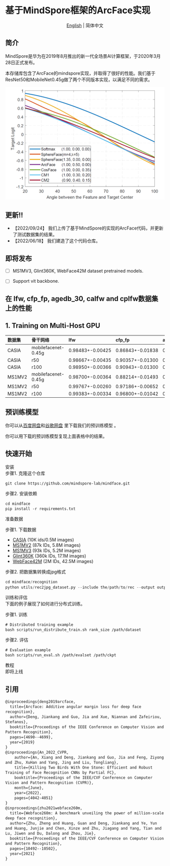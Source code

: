 # 基于MindSpore框架的ArcFace实现
<div align="center">

[English](README.md) | 简体中文

</div>

## 简介
MindSpore是华为在2019年8月推出的新一代全场景AI计算框架，于2020年3月28日正式发布。

本存储库包含了ArcFace的mindspore实现，并取得了很好的性能。我们基于ResNet50和MobileNet0.45g做了两个不同版本实现，以满足不同的需求。
<div align="center"><img src="image/arcface.png" width="600" ></div>


## 更新!!
+ 【2022/09/24】 我们上传了基于MindSpore的实现的ArcFace代码，并更新了测试数据集的结果。
+ 【2022/06/18】 我们建造了这个代码仓库。

## 即将发布
- [ ] MS1MV3, Glint360K, WebFace42M dataset pretrained models.
- [ ] Support vit backbone.



## 在 lfw, cfp_fp, agedb_30, calfw and cplfw数据集上的性能

## 1. Training on Multi-Host GPU

| 数据集       | 骨干网络            | lfw         | cfp_fp      | agedb_30    | calfw | cplfw |
|:---------------|:--------------------|:------------|:------------|:------------|:------------|:------------|
| CASIA         | mobilefacenet-0.45g | 0.98483+-0.00425 | 0.86843+-0.01838 | 0.90133+-0.02118 | 0.90917+-0.01294 | 0.81217+-0.02232 |
| CASIA         | r50 | 0.98667+-0.00435 | 0.90357+-0.01300 | 0.91750+-0.02277 | 0.92033+-0.01122 | 0.83667+-0.01719 |
| CASIA         | r100 | 0.98950+-0.00366 | 0.90943+-0.01300 | 0.91833+-0.01655 | 0.92433+-0.01017 | 0.84967+-0.01904 |
| MS1MV2         | mobilefacenet-0.45g| 0.98700+-0.00364 | 0.88214+-0.01493 | 0.90950+-0.02076 | 0.91750+-0.01088 | 0.82633+-0.02014 |
| MS1MV2         | r50 | 0.99767+-0.00260 | 0.97186+-0.00652 | 0.97783+-0.00869 | 0.96067+-0.01121 | 0.92033+-0.01732 |
| MS1MV2         | r100 | 0.99383+-0.00334 | 0.96800+-0.01042 | 0.93767+-0.01724 | 0.93267+-0.01327 | 0.89150+-0.01763 |


## 预训练模型
你可以从[百度网盘](https://pan.baidu.com/s/1AOUY-b21gcU7X0ghQ0CYlw?pwd=qccr)和[谷歌网盘](https://drive.google.com/file/d/1MOw5n7V_LSxcbqw7g5FNtJmeZj4qnd3c/view?usp=sharing) 里下载我们的预训练模型 。


你可以用下载的预训练模型复现上面表格中的结果。

## 快速开始

<summary>安装</summary>
步骤1. 克隆这个仓库

```shell
git clone https://github.com/mindspore-lab/mindface.git
```

步骤2. 安装依赖
```shell
cd mindface
pip install -r requirements.txt
```


<summary>准备数据</summary>

步骤1. 下载数据 
- [CASIA](https://github.com/deepinsight/insightface/tree/master/recognition/_datasets_#casia-webface-10k-ids05m-images-1) (10K ids/0.5M images)
- [MS1MV2](https://github.com/deepinsight/insightface/tree/master/recognition/_datasets_#ms1m-arcface-85k-ids58m-images-57) (87k IDs, 5.8M images)
- [MS1MV3](https://github.com/deepinsight/insightface/tree/master/recognition/_datasets_#ms1m-retinaface) (93k IDs, 5.2M images)
- [Glint360K](https://github.com/deepinsight/insightface/tree/master/recognition/partial_fc#4-download) (360k IDs, 17.1M images)
- [WebFace42M](docs/prepare_webface42m.md) (2M IDs, 42.5M images)

步骤2. 把数据集转换成jpg格式
```python
cd mindface/recognition
python utils/rec2jpg_dataset.py --include the/path/to/rec --output output/path
```

<summary>训练和评估</summary>
下面的例子展现了如何进行分布式训练。

步骤1. 训练
```shell
# Distributed training example
bash scripts/run_distribute_train.sh rank_size /path/dataset
```

步骤2. 评估
```shell
# Evaluation example
bash scripts/run_eval.sh /path/evalset /path/ckpt
```




<summary>教程</summary>
即将上线



## 引用

```
@inproceedings{deng2019arcface,
  title={Arcface: Additive angular margin loss for deep face recognition},
  author={Deng, Jiankang and Guo, Jia and Xue, Niannan and Zafeiriou, Stefanos},
  booktitle={Proceedings of the IEEE Conference on Computer Vision and Pattern Recognition},
  pages={4690--4699},
  year={2019}
}
@inproceedings{An_2022_CVPR,
    author={An, Xiang and Deng, Jiankang and Guo, Jia and Feng, Ziyong and Zhu, XuHan and Yang, Jing and Liu, Tongliang},
    title={Killing Two Birds With One Stone: Efficient and Robust Training of Face Recognition CNNs by Partial FC},
    booktitle={Proceedings of the IEEE/CVF Conference on Computer Vision and Pattern Recognition (CVPR)},
    month={June},
    year={2022},
    pages={4042-4051}
}
@inproceedings{zhu2021webface260m,
  title={Webface260m: A benchmark unveiling the power of million-scale deep face recognition},
  author={Zhu, Zheng and Huang, Guan and Deng, Jiankang and Ye, Yun and Huang, Junjie and Chen, Xinze and Zhu, Jiagang and Yang, Tian and Lu, Jiwen and Du, Dalong and Zhou, Jie},
  booktitle={Proceedings of the IEEE/CVF Conference on Computer Vision and Pattern Recognition},
  pages={10492--10502},
  year={2021}
}
```